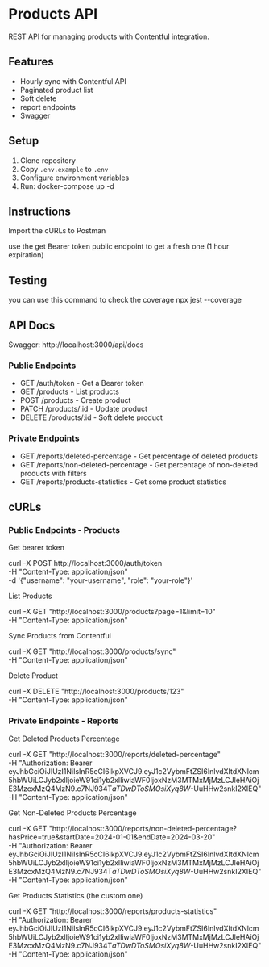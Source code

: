 # Products API

REST API for managing products with Contentful integration.

## Features

- Hourly sync with Contentful API
- Paginated product list
- Soft delete
- report endpoints
- Swagger

## Setup

1. Clone repository
2. Copy `.env.example` to `.env`
3. Configure environment variables
4. Run: docker-compose up -d

## Instructions

Import the cURLs to Postman

use the get Bearer token public endpoint to get a fresh one (1 hour expiration)

## Testing

you can use this command to check the coverage
npx jest --coverage

## API Docs

Swagger: http://localhost:3000/api/docs

### Public Endpoints

- GET /auth/token - Get a Bearer token
- GET /products - List products
- POST /products - Create product
- PATCH /products/:id - Update product
- DELETE /products/:id - Soft delete product

### Private Endpoints

- GET /reports/deleted-percentage - Get percentage of deleted products
- GET /reports/non-deleted-percentage - Get percentage of non-deleted products with filters
- GET /reports/products-statistics - Get some product statistics

## cURLs

### Public Endpoints - Products

Get bearer token

curl -X POST http://localhost:3000/auth/token \
-H "Content-Type: application/json" \
-d '{"username": "your-username", "role": "your-role"}'

List Products

curl -X GET "http://localhost:3000/products?page=1&limit=10" \
-H "Content-Type: application/json"

Sync Products from Contentful

curl -X GET "http://localhost:3000/products/sync" \
-H "Content-Type: application/json"

Delete Product

curl -X DELETE "http://localhost:3000/products/123" \
-H "Content-Type: application/json"

### Private Endpoints - Reports

Get Deleted Products Percentage

curl -X GET "http://localhost:3000/reports/deleted-percentage" \
-H "Authorization: Bearer eyJhbGciOiJIUzI1NiIsInR5cCI6IkpXVCJ9.eyJ1c2VybmFtZSI6InlvdXItdXNlcm5hbWUiLCJyb2xlIjoieW91ci1yb2xlIiwiaWF0IjoxNzM3MTMxMjMzLCJleHAiOjE3MzcxMzQ4MzN9.c7NJ934T*aTDwDToSMOsiXyq8W*-UuHHw2snkI2XIEQ" \
-H "Content-Type: application/json"

Get Non-Deleted Products Percentage

curl -X GET "http://localhost:3000/reports/non-deleted-percentage?hasPrice=true&startDate=2024-01-01&endDate=2024-03-20" \
-H "Authorization: Bearer eyJhbGciOiJIUzI1NiIsInR5cCI6IkpXVCJ9.eyJ1c2VybmFtZSI6InlvdXItdXNlcm5hbWUiLCJyb2xlIjoieW91ci1yb2xlIiwiaWF0IjoxNzM3MTMxMjMzLCJleHAiOjE3MzcxMzQ4MzN9.c7NJ934T*aTDwDToSMOsiXyq8W*-UuHHw2snkI2XIEQ" \
-H "Content-Type: application/json"

Get Products Statistics (the custom one)

curl -X GET "http://localhost:3000/reports/products-statistics" \
-H "Authorization: Bearer eyJhbGciOiJIUzI1NiIsInR5cCI6IkpXVCJ9.eyJ1c2VybmFtZSI6InlvdXItdXNlcm5hbWUiLCJyb2xlIjoieW91ci1yb2xlIiwiaWF0IjoxNzM3MTMxMjMzLCJleHAiOjE3MzcxMzQ4MzN9.c7NJ934T*aTDwDToSMOsiXyq8W*-UuHHw2snkI2XIEQ" \
-H "Content-Type: application/json"
